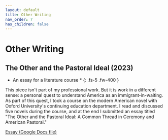 ```yaml
---
layout: default
title: Other Writing
nav_order: 7
has_children: false
---
```


# Other Writing

## The Other and the Pastoral Ideal (2023)
* An essay for a literature course *
{: .fs-5 .fw-400 }

This piece isn't part of my professional work. But it is work in a different sense: a personal quest to understand America as an immigrant-in-waiting. As part of this quest, I took a course on the modern American novel with Oxford University's continuing education department. I read and discussed five novels during the course, and at the end I submitted an essay titled "The Other and the Pastoral Ideal: A Common Thread in Ceremony and American Pastoral."

[Essay (Google Docs file)](https://drive.google.com/file/d/1c422tT9HpuuIgT63OP39glFNPWc626-8/view?usp=sharing)

